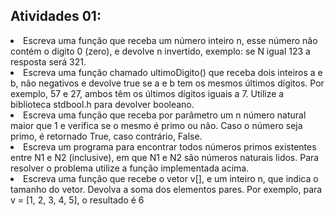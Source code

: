## Atividades 01:
<li>Escreva uma função que receba um número inteiro n, esse número não contém o digito 0
(zero), e devolve n invertido, exemplo: se N igual 123 a resposta será 321.

<li>Escreva uma função chamado ultimoDigito() que receba dois inteiros a e b, não negativos
e devolve true se a e b tem os mesmos últimos dígitos. Por exemplo, 57 e 27, ambos têm
os últimos dígitos iguais a 7. Utilize a biblioteca stdbool.h para devolver booleano.

<li>Escreva uma função que receba por parâmetro um n número natural maior que 1 e verifica se o mesmo é primo ou não. Caso o número seja primo, é retornado True, caso
contrário, False.

<li>Escreva um programa para encontrar todos números primos existentes entre N1 e N2
(inclusive), em que N1 e N2 são números naturais lidos. Para resolver o problema utilize
a função implementada acima.

<li>Escreva uma função que recebe o vetor v[], e um inteiro n, que indica o tamanho do vetor. Devolva a soma dos elementos pares. Por exemplo, para v = [1, 2, 3, 4, 5], o resultado é 6